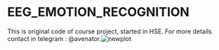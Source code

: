 # EEG_EMOTION_RECOGNITION

This is original code of course project, started in HSE.
For more details contact in telegram : @avenator.![newplot](https://user-images.githubusercontent.com/20580124/121196372-1abb1b80-c879-11eb-9150-ce29142643a0.png)
